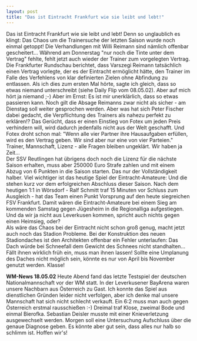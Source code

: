 ```yaml
---
layout: post
title: "Das ist Eintracht Frankfurt wie sie leibt und lebt!"
---
```


Das ist Eintracht Frankfurt wie sie leibt und lebt! Denn so unglaublich es klingt: Das Chaos um die Trainersuche der letzten Saison wurde noch einmal getoppt! Die Verhandlungen mit Willi Reimann sind nämlich offenbar gescheitert... Während am Donnerstag "nur noch die Tinte unter dem Vertrag" fehlte, fehlt jetzt auch wieder der Trainer zum vorgelegten Vertrag. Die Frankfurter Rundschau berichtet, dass Varszegi Reimann tatsächlich einen Vertrag vorlegte, der es der Eintracht ermöglicht hätte, den Trainer im Falle des Verfehlens von klar definierten Zielen ohne Abfindung zu entlassen. Als ich dies zum ersten Mal hörte, sagte ich gleich, dass so etwas niemand unterschreibt (siehe Daily Flip vom 08.05.02). Aber auf mich hört ja niemand ;-) Aber im Ernst: Es ist mir unerklärlich, dass so etwas passieren kann. Noch gilt die Absage Reimanns zwar nicht als sicher - am Dienstag soll weiter gesprochen werden. Aber was hat sich Peter Fischer dabei gedacht, die Verpflichtung des Trainers als nahezu perfekt zu erklären!? Das Gerücht, dass er einen Einstieg von Fotex um jeden Preis verhindern will, wird dadurch jedenfalls nicht aus der Welt geschafft. Und Fotex droht schon mal: "Wenn alle vier Partner ihre Hausaufgaben erfüllen, wird es den Vertrag geben. Wir sind aber nur eine von vier Parteien." Trainer, Mannschaft, Lizenz - alle Fragen bleiben ungeklärt. Wir haben ja Zeit...  
Der SSV Reutlingen hat übrigens doch noch die Lizenz für die nächste Saison erhalten, muss aber 250000 Euro Strafe zahlen und mit einem Abzug von 6 Punkten in die Saison starten. Das nur der Vollständigkeit halber. Viel wichtiger ist das heutige Spiel der Eintracht-Amateure: Und die stehen kurz vor dem erfolgreichen Abschluss dieser Saison. Nach dem heutigen 1:1 in Wörsdorf - Ralf Schmitt traf 15 Minuten vor Schluss zum Ausgleich - hat das Team einen Punkt Vorsprung auf den heute siegreichen FSV Frankfurt. Damit wären die Eintracht-Amateure bei einem Sieg am kommenden Samstag gegen Jügesheim in die Regionalliga aufgestiegen. Und da wir ja nicht aus Leverkusen kommen, spricht auch nichts gegen einen Heimsieg, oder?  
Als wäre das Chaos bei der Eintracht nicht schon groß genug, macht jetzt auch noch das Stadion Probleme. Bei der Konstruktion des neuen Stadiondaches ist den Architekten offenbar ein Fehler unterlaufen: Das Dach würde bei Schneefall dem Gewicht des Schnees nicht standhalten... Fällt ihnen wirklich früh ein, muss man ihnen lassen! Sollte eine Umplanung des Daches nicht möglich sein, könnte es nur von April bis November genutzt werden. Klasse!  
  
**WM-News 18.05.02** Heute Abend fand das letzte Testspiel der deutschen Nationalmannschaft vor der WM statt. In der Leverkusener BayArena waren unsere Nachbarn aus Österreich zu Gast. Ich konnte das Spiel aus dienstlichen Gründen leider nicht verfolgen, aber ich denke mal unsere Mannschaft hat sich nicht schlecht verkauft. Ein 6:2 muss man auch gegen Österreich erstmal rausschießen :-) Dreimal traf Klose, zweimal Bode und einmal Bierofka. Sebastian Deisler musste mit einer Knieverletzung ausgewechselt werden. Morgen soll eine Untersuchung Aufschluss über die genaue Diagnose geben. Es könnte aber gut sein, dass alles nur halb so schlimm ist. Hoffen wir's!
